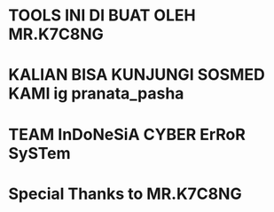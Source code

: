 # TOOLS INI DI BUAT OLEH MR.K7C8NG
# KALIAN BISA KUNJUNGI SOSMED KAMI ig pranata_pasha
# TEAM InDoNeSiA CYBER ErRoR SySTem
# Special Thanks to MR.K7C8NG
